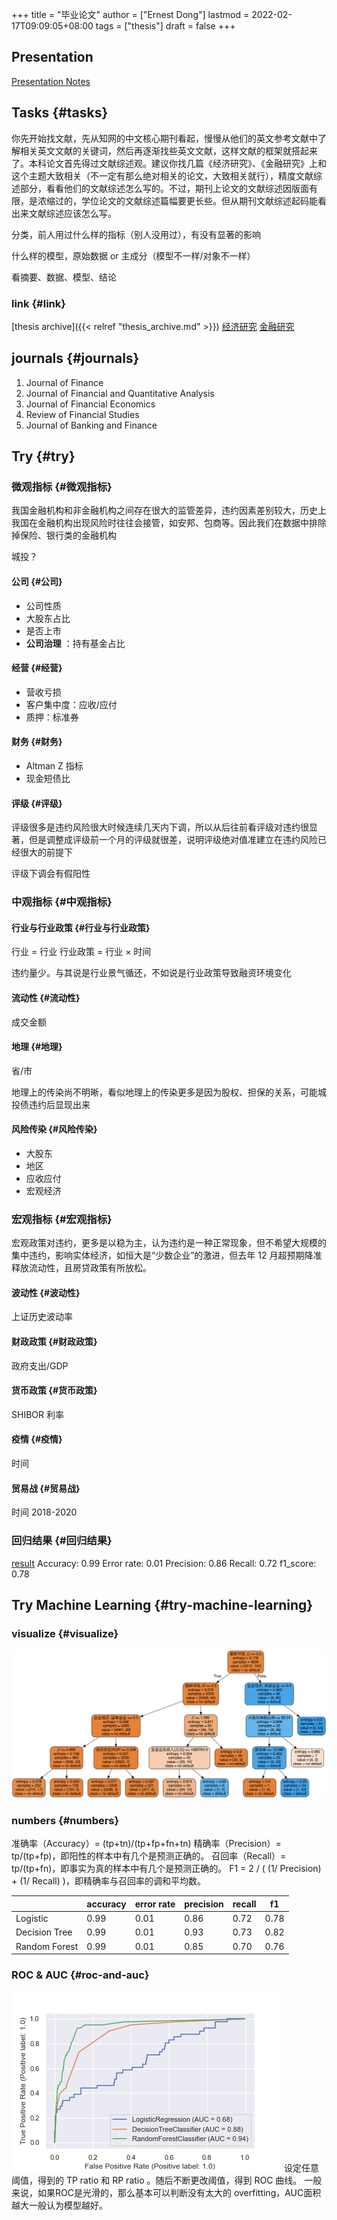 +++
title = "毕业论文"
author = ["Ernest Dong"]
lastmod = 2022-02-17T09:09:05+08:00
tags = ["thesis"]
draft = false
+++

## Presentation
[Presentation Notes](../../files/pre.pdf)
## Tasks {#tasks}

你先开始找文献，先从知网的中文核心期刊看起，慢慢从他们的英文参考文献中了解相关英文文献的关键词，然后再逐渐找些英文文献，这样文献的框架就搭起来了。本科论文首先得过文献综述观。建议你找几篇《经济研究》、《金融研究》上和这个主题大致相关（不一定有那么绝对相关的论文，大致相关就行），精度文献综述部分，看看他们的文献综述怎么写的。不过，期刊上论文的文献综述因版面有限，是浓缩过的，学位论文的文献综述篇幅要更长些。但从期刊文献综述起码能看出来文献综述应该怎么写。

分类，前人用过什么样的指标（别人没用过），有没有显著的影响

什么样的模型，原始数据 or 主成分（模型不一样/对象不一样）

看摘要、数据、模型、结论


### link {#link}

[thesis archive]({{< relref "thesis_archive.md" >}})
[经济研究](https://xueshu.baidu.com/s?wd=%28%E8%BF%9D%E7%BA%A6%20%7C%20%E4%BF%A1%E7%94%A8%E9%A3%8E%E9%99%A9%29%20journal%3A%28%E9%87%91%E8%9E%8D%E7%A0%94%E7%A9%B6%29&tn=SE_baiduxueshu_c1gjeupa&sc_f_para=sc_tasktype%3D%7BfirstAdvancedSearch%7D&sc_hit=1&bcp=2&ie=utf-8&tag_filter=%20%20%20jnls%3A%28%E3%80%8A%E9%87%91%E8%9E%8D%E7%A0%94%E7%A9%B6%E3%80%8B%29)
[金融研究](https://xueshu.baidu.com/s?wd=%28%E8%BF%9D%E7%BA%A6%20%7C%20%E4%BF%A1%E7%94%A8%E9%A3%8E%E9%99%A9%29%20journal%3A%28%E7%BB%8F%E6%B5%8E%E7%A0%94%E7%A9%B6%29&tn=SE_baiduxueshu_c1gjeupa&sc_hit=1&bcp=2&ie=utf-8&filter=sc_year%3D%7B2017%2C%2B%7D&tag_filter=%20%20%20jnls%3A%28%E3%80%8A%E7%BB%8F%E6%B5%8E%E7%A0%94%E7%A9%B6%E3%80%8B%29)


## journals {#journals}

1.  Journal of Finance
2.  Journal of Financial and Quantitative Analysis
3.  Journal of Financial Economics
4.  Review of Financial Studies
5.  Journal of Banking and Finance


## Try {#try}


### 微观指标 {#微观指标}

我国金融机构和非金融机构之间存在很大的监管差异，违约因素差别较大，历史上我国在金融机构出现风险时往往会接管，如安邦、包商等。因此我们在数据中排除掉保险、银行类的金融机构

城投？


#### 公司 {#公司}

-   公司性质
-   大股东占比
-   是否上市
-   **公司治理** ：持有基金占比


#### 经营 {#经营}

-   营收亏损
-   客户集中度：应收/应付
-   质押：标准券


#### 财务 {#财务}

-   Altman Z 指标
-   现金短债比


#### 评级 {#评级}

评级很多是违约风险很大时候连续几天内下调，所以从后往前看评级对违约很显著，但是调整成评级前一个月的评级就很差，说明评级绝对值准建立在违约风险已经很大的前提下

评级下调会有假阳性


### 中观指标 {#中观指标}


#### 行业与行业政策 {#行业与行业政策}

行业 = 行业
行业政策 = 行业 &times; 时间

违约量少。与其说是行业景气循还，不如说是行业政策导致融资环境变化


#### 流动性 {#流动性}

成交金额


#### 地理 {#地理}

省/市

地理上的传染尚不明晰，看似地理上的传染更多是因为股权、担保的关系，可能城投债违约后显现出来


#### 风险传染 {#风险传染}

-   大股东
-   地区
-   应收应付
-   宏观经济


### 宏观指标 {#宏观指标}

宏观政策对违约，更多是以稳为主，认为违约是一种正常现象，但不希望大规模的集中违约，影响实体经济，如恒大是“少数企业”的激进，但去年 12 月超预期降准释放流动性，且房贷政策有所放松。


#### 波动性 {#波动性}

上证历史波动率


#### 财政政策 {#财政政策}

政府支出/GDP


#### 货币政策 {#货币政策}

SHIBOR 利率


#### 疫情 {#疫情}

时间


#### 贸易战 {#贸易战}

时间 2018-2020


### 回归结果 {#回归结果}

[result](/files/logitres.html)
Accuracy: 0.99
Error rate: 0.01
Precision: 0.86
Recall: 0.72
f1_score: 0.78


## Try Machine Learning {#try-machine-learning}


### visualize {#visualize}

![decision tree](/ox-hugo/mldecision_tree.png)


### numbers {#numbers}

准确率（Accuracy）= (tp+tn)/(tp+fp+fn+tn)
精确率（Precision）= tp/(tp+fp)，即阳性的样本中有几个是预测正确的。
召回率（Recall）= tp/(tp+fn)，即事实为真的样本中有几个是预测正确的。
F1 = 2 / ( (1/ Precision) + (1/ Recall) )，即精确率与召回率的调和平均数。

|               | accuracy | error rate | precision | recall | f1   |
|---------------|----------|------------|-----------|--------|------|
| Logistic      | 0.99     | 0.01       | 0.86      | 0.72   | 0.78 |
| Decision Tree | 0.99     | 0.01       | 0.93      | 0.73   | 0.82 |
| Random Forest | 0.99     | 0.01       | 0.85      | 0.70   | 0.76 |


### ROC &amp; AUC {#roc-and-auc}

![ROCs](/ox-hugo/roc.png)
设定任意阈值，得到的 TP ratio 和 RP ratio 。随后不断更改阈值，得到 ROC 曲线。
一般来说，如果ROC是光滑的，那么基本可以判断没有太大的 overfitting，AUC面积越大一般认为模型越好。
